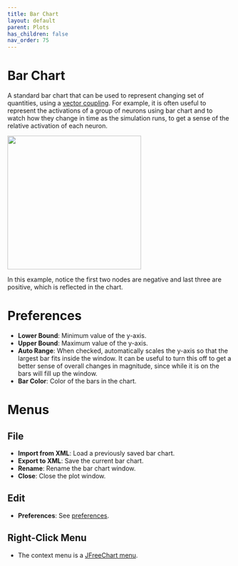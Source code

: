 ```yaml
---
title: Bar Chart
layout: default
parent: Plots
has_children: false
nav_order: 75
---
```


# Bar Chart

A standard bar chart that can be used to represent changing set of quantities, using a [vector coupling](/docs/workspace/couplings.html#vector-couplings). For example, it is often useful to represent the activations of a group of neurons using bar chart and to watch how they change in time as the simulation runs, to get a sense of the relative activation of each neuron. 

<img src="../../assets/images/barChart.png" style="width:300px;"/>

In this example, notice the first two nodes are negative and last three are positive, which is reflected in the chart.

# Preferences

- **Lower Bound**: Minimum value of the y-axis.
- **Upper Bound**: Maximum value of the y-axis.
- **Auto Range**: When checked, automatically scales the y-axis so that the largest bar fits inside the window. It can be useful to turn this off to get a better sense of overall changes in magnitude, since while it is on the bars will fill up the window.
- **Bar Color**: Color of the bars in the chart.

# Menus

## File 
- **Import from XML**: Load a previously saved bar chart.
- **Export to XML**: Save the current bar chart.
- **Rename**: Rename the bar chart window.
- **Close**: Close the plot window.

## Edit
- **Preferences**: See [preferences](#preferences).

## Right-Click Menu

- The context menu is a [JFreeChart menu](./#jfreechart-right-click-menu).